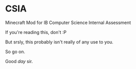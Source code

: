# CSIA
Minecraft Mod for IB Computer Science Internal Assessment

If you're reading this, don't :P

But srsly, this probably isn't really of any use to you.

So go on.

Good *day* sir.
